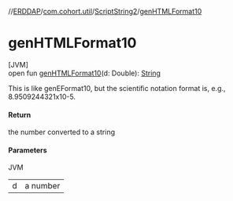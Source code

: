 //[ERDDAP](../../../index.md)/[com.cohort.util](../index.md)/[ScriptString2](index.md)/[genHTMLFormat10](gen-h-t-m-l-format10.md)

# genHTMLFormat10

[JVM]\
open fun [genHTMLFormat10](gen-h-t-m-l-format10.md)(d: Double): [String](https://docs.oracle.com/en/java/javase/17/docs/api/java.base/java/lang/String.html)

This is like genEFormat10, but the scientific notation format is, e.g., 8.9509244321x10-5.

#### Return

the number converted to a string

#### Parameters

JVM

| | |
|---|---|
| d | a number |